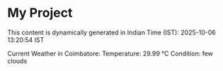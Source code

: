 # My Project

This content is dynamically generated in Indian Time (IST): 2025-10-06 13:20:54 IST


Current Weather in Coimbatore:
Temperature: 29.99 °C
Condition: few clouds

